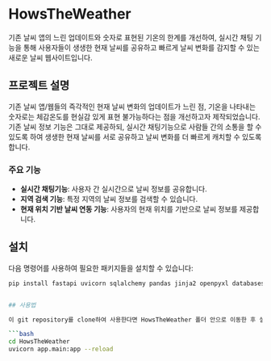 # HowsTheWeather

기존 날씨 앱의 느린 업데이트와 숫자로 표현된 기온의 한계를 개선하여, 실시간 채팅 기능을 통해 사용자들이 생생한 현재 날씨를 공유하고 빠르게 날씨 변화를 감지할 수 있는 새로운 날씨 웹사이트입니다.

## 프로젝트 설명

기존 날씨 앱/웹들의 즉각적인 현재 날씨 변화의 업데이트가 느린 점, 기온을 나타내는 숫자로는 체감온도를 현실감 있게 표현 불가능하다는 점을 개선하고자 제작되었습니다. 기존 날씨 정보 기능은 그대로 제공하되, 실시간 채팅기능으로 사람들 간의 소통을 할 수 있도록 하여 생생한 현재 날씨를 서로 공유하고 날씨 변화를 더 빠르게 캐치할 수 있도록 합니다.

### 주요 기능
- **실시간 채팅기능**: 사용자 간 실시간으로 날씨 정보를 공유합니다.
- **지역 검색 기능**: 특정 지역의 날씨 정보를 검색할 수 있습니다.
- **현재 위치 기반 날씨 연동 기능**: 사용자의 현재 위치를 기반으로 날씨 정보를 제공합니다.

## 설치

다음 명령어를 사용하여 필요한 패키지들을 설치할 수 있습니다:

```bash
pip install fastapi uvicorn sqlalchemy pandas jinja2 openpyxl databases


## 사용법

이 git repository를 clone하여 사용한다면 HowsTheWeather 폴더 안으로 이동한 후 실행 명령어를 쳐주세요.

```bash
cd HowsTheWeather
uvicorn app.main:app --reload
